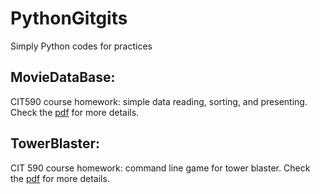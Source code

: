 # PythonGitgits
Simply Python codes for practices

## MovieDataBase: 

CIT590 course homework: simple data reading, sorting, and presenting. Check the [pdf](../master/MovieDataBase/CIT590HW4.pdf) for more details.

## TowerBlaster: 

CIT 590 course homework: command line game for tower blaster. Check the [pdf](../master/TowerBlaser/CIT590HW5.pdf) for more details.
